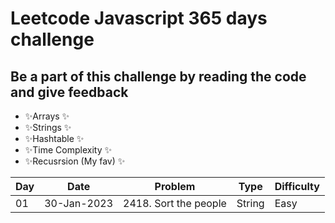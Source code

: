# Leetcode Javascript 365 days challenge 
## Be a part of this challenge by reading the code and give feedback

- ✨Arrays ✨
- ✨Strings ✨
- ✨Hashtable ✨
- ✨Time Complexity ✨
- ✨Recusrsion  (My fav) ✨

| Day | Date | Problem | Type | Difficulty
| ------ | ------ | ------ | ------ | ------ | 
| 01 | 30-Jan-2023 | 2418. Sort the people | String | Easy
